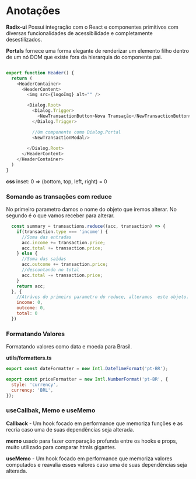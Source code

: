 
# Anotações

**Radix-ui** Possui integração com o React e componentes primitivos com diversas funcionalidades de acessibilidade e completamente desestilizados.

**Portals** fornece uma forma elegante de renderizar um elemento filho dentro de um nó DOM que existe fora da hierarquia do componente pai.

~~~~javascript

export function Header() {
  return (
    <HeaderContainer>
      <HeaderContent>
        <img src={logoImg} alt="" />

        <Dialog.Root>
          <Dialog.Trigger>
            <NewTransactionButton>Nova Transação</NewTransactionButton>
          </Dialog.Trigger>

          //Um componente como Dialog.Portal
          <NewTransactionModal/>
        
        </Dialog.Root>
      </HeaderContent>
    </HeaderContainer>
  )
}

~~~~

**css**
inset: 0 => (bottom, top, left, right) = 0

### Somando as transações com reduce

No primeiro parametro damos o nome do objeto que iremos alterar. No segundo é o que vamos receber para alterar.

~~~~javascript
  const summary = transactions.reduce((acc, transaction) => {
    if(transaction.type === 'income') {
      //Soma das entradas
      acc.income += transaction.price;
      acc.total += transaction.price;
    } else {
      //Soma das saídas
      acc.outcome += transaction.price;
      //descontando no total
      acc.total -= transaction.price;
    }
    return acc;
  }, {
    //Atráves do primeiro parametro do reduce, alteramos  este objeto.
    income: 0,
    outcome: 0,
    total: 0
  })
~~~~

### Formatando Valores

Formatando valores como data e moeda para Brasil.

**utils/formatters.ts**

~~~~javascript
export const dateFormatter = new Intl.DateTimeFormat('pt-BR');

export const priceFormatter = new Intl.NumberFormat('pt-BR', {
  style: 'currency',
  currency: 'BRL',
});
~~~~

### useCallbak, Memo e useMemo

**Callback** - Um hook focado em performance que memoriza funções e as recria caso uma de suas dependências seja alterada.

**memo** usado para fazer comparação profunda entre os hooks e props, muito utilizado para comparar htmls gigantes.

**useMemo** - Um hook focado em performance que memoriza valores computados e reavalia esses valores caso uma de suas dependências seja alterada.